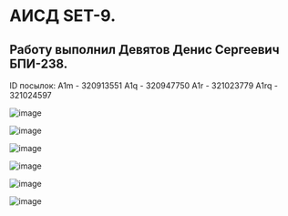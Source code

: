 # АИСД SET-9.
## Работу выполнил Девятов Денис Сергеевич БПИ-238.

ID посылок:
A1m - 320913551
A1q - 320947750
A1r - 321023779
A1rq - 321024597

![image](https://github.com/user-attachments/assets/a4e526eb-e8cb-4b29-9fc1-a1e45a46a6db)

![image](https://github.com/user-attachments/assets/ea55aa72-589f-46a6-9059-313b1e998512)

![image](https://github.com/user-attachments/assets/0b3ca8e8-e7bb-456e-8862-c26aeedd7dff)

![image](https://github.com/user-attachments/assets/5571e04c-380e-42d4-91aa-cbf29c31037b)

![image](https://github.com/user-attachments/assets/c3a0f0ee-b7a9-4609-8f4f-81833b925653)

![image](https://github.com/user-attachments/assets/56a0e26c-8338-4515-9e20-3e69a60d91ec)

